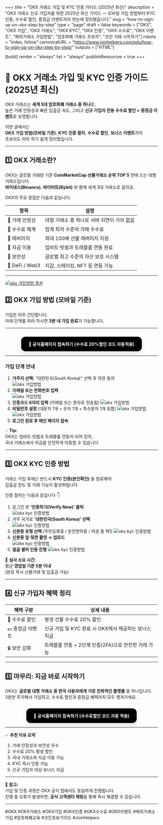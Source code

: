 +++
title = "OKX 거래소 가입 및 KYC 인증 가이드 (2025년 최신)"
description = "OKX 거래소 신규 가입자를 위한 2025년 최신 가이드 — 모바일 가입 방법부터 KYC 인증, 수수료 할인, 증정금 이벤트까지 한눈에 정리했습니다."
slug = "how-to-sign-up-on-okx-step-by-step"
type = "page"
draft = false
keywords = ["OKX", "OKX 가입", "OKX 거래소", "OKX KYC", "OKX 인증", "OKX 수수료", "OKX 이벤트", "해외거래소 가입방법", "암호화폐 거래소 초보자", "코인 거래 시작하기"]
robots = "index, follow"
canonicalURL = "https://www.joinhelpers.com/edu/how-to-sign-up-on-okx-step-by-step/"
outputs = ["HTML"]

[build]
  render = "always"
  list = "always"
  publishResources = true
+++

# 🧭 OKX 거래소 가입 및 KYC 인증 가이드 (2025년 최신)

OKX 거래소는 **세계 5대 암호화폐 거래소 중 하나**로,  
높은 거래 안정성과 빠른 입출금 속도, 그리고 **신규 가입자 전용 수수료 할인 + 증정금 이벤트**로 유명합니다.  

이번 글에서는  
**OKX 가입 방법(모바일 기준)**, **KYC 인증 절차**, **수수료 할인**, **보너스 이벤트**까지  
초보자도 따라 하기 쉽게 정리했습니다.  

---

## 1️⃣ OKX 거래소란?

OKX는 글로벌 거래량 기준 **CoinMarketCap 선물거래소 순위 TOP 5** 안에 드는 대형 거래소입니다.  
**바이낸스(Binance)**, **바이비트(Bybit)** 와 함께 세계 3대 거래소로 꼽히죠.

OKX의 주요 장점은 다음과 같습니다:

| 항목 | 설명 |
|------|------|
| 🔹 거래 안정성 | 대형 거래소 중 하나로 서버 지연이 거의 없음 |
| 🔹 수수료 체계 | 업계 최저 수준의 거래 수수료 |
| 🔹 레버리지 | 최대 100배 선물 레버리지 지원 |
| 🔹 자금 이동 | 업비트·빗썸과 트래블룰 연동 완료 |
| 🔹 보안성 | 글로벌 최고 수준의 자산 보호 시스템 |
| 🔹 DeFi / Web3 | 지갑, 스테이킹, NFT 등 연동 가능 |

---
<a href="https://www.okx.com/join/94891319"
   target="_blank"
   rel="noopener nofollow sponsored">
  <img src="/images/join-okx/index.png" alt="okx 가입방법 목차" style="max-width:100%; border-radius:12px;">
</a>


## 2️⃣ OKX 가입 방법 (모바일 기준)

가입은 아주 간단합니다.  
아래 단계를 따라 하시면 **3분 내 가입 완료**가 가능합니다.  

---

<div align="center">
<div class="okx-cta">
  <a href="https://www.okx.com/join/94891319"
     class="okx-btn"
     target="_blank"
     rel="noopener nofollow sponsored">
    🖤 공식홈페이지 접속하기 (수수료 20%할인 코드 자동적용)
  </a>
</div>
</div>

---

### 가입 단계 안내

1. **거주지 선택:** “대한민국(South Korea)” 선택 후 약관 동의  
![okx 가입방법](/images/join-okx/모바일_oxk_가입방법1.jpg)
2. **이메일 또는 전화번호 입력**  
![okx 가입방법](/images/join-okx/모바일_oxk_가입방법2.jpg)
3. **인증코드 6자리 입력** (이메일 또는 문자로 전송됨)
![okx 가입방법](/images/join-okx/모바일_oxk_가입방법3.jpg)  
4. **비밀번호 설정** (대문자 1개 + 숫자 1개 + 특수문자 1개 포함) 
![okx 가입방법](/images/join-okx/모바일_oxk_가입방법4.jpg) 
![okx 가입방법](/images/join-okx/5.jpg)
5. **로그인 완료 후 메인 페이지 접속**

💡 **Tip:**  
OKX는 업비트·빗썸과 트래블룰 연동이 되어 있어,  
국내 거래소에서 자금을 안전하게 이동할 수 있습니다.

---

## 3️⃣ OKX KYC 인증 방법

거래소 가입 후에는 반드시 **KYC 인증(본인확인)** 을 완료해야  
입출금 한도 및 거래 기능이 활성화됩니다.

인증 절차는 다음과 같습니다 👇

1. 로그인 후 **‘인증하기(Verify Now)’ 클릭**  
![okx kyc 인증방법](/images/join-okx/okx_KYC-Photoroom1.jpg)
2. 거주 국가로 **‘대한민국(South Korea)’ 선택**  
![okx kyc 인증방법](/images/join-okx/okx_KYC-Photoroom2.jpg)
3. **신분증 유형 선택** (주민등록증 / 운전면허증 / 여권 중 택1)
![okx kyc 인증방법](/images/join-okx/okx_KYC-Photoroom3.jpg)  
4. **신분증 앞·뒷면 촬영 → 업로드**  
![okx kyc 인증방법](/images/join-okx/okx_KYC-Photoroom4.jpg)
5. **얼굴 셀피 인증 진행**
![okx kyc 인증방법](/images/join-okx/okx_KYC-Photoroom5.jpg)

📌 **심사 소요 시간:**  
평균 **영업일 기준 5분 이내**  
(완료 즉시 선물거래 및 입출금 가능)

---

## 4️⃣ 신규 가입자 혜택 정리

| 혜택 구분 | 상세 내용 |
|------------|------------|
| 🎁 수수료 할인 | 평생 선물 수수료 20% 할인 |
| 💵 증정금 이벤트 | 신규 가입 및 KYC 완료 시 OKX에서 제공하는 보너스 지급 |
| 🔒 보안 강화 | 트래블룰 연동 + 2단계 인증(2FA)으로 안전한 거래 가능 |

---

## 5️⃣ 마무리: 지금 바로 시작하기

OKX는 **글로벌 대형 거래소 중 한국 사용자에게 가장 친화적인 플랫폼** 중 하나입니다.  
3분만 투자해서 가입하고, 수수료 할인과 증정금 혜택까지 모두 챙겨가세요.  

<div align="center">
<div class="okx-cta">
  <a href="https://www.okx.com/join/94891319"
     class="okx-btn"
     target="_blank"
     rel="noopener nofollow sponsored">
    🖤 공식홈페이지 접속하기 (수수료할인 코드 자동 적용)
  </a>
</div>
</div>

---

✅ **추천 이유 요약**
1. 거래 안정성과 보안성 우수  
2. 수수료 20% 평생 할인  
3. 국내 거래소와 자금 이동 가능  
4. KYC 즉시 인증 가능  
5. 신규 가입자 대상 보너스 지급  

---

**📌 참고:**  
가입 및 인증 과정은 OKX 공식 앱에서도 동일하게 진행됩니다.  
진행 중 오류가 발생하면, **공식 고객센터 채팅**을 통해 즉시 해결할 수 있습니다.

---

#OKX #OKX거래소 #OKX가입 #OKX인증 #OKX수수료 #OKX이벤트 #해외거래소가입 #암호화폐교육 #코인초보가이드 #JoinHelpers

<style>
/* OKX 스타일 CTA 버튼 (페이지 전용) */
.okx-cta{
  display:flex; justify-content:center; align-items:center;
  margin: 28px 0 14px;
}
.okx-btn{
  display:inline-block;
  background:#000;               /* OKX 블랙 */
  color:#fff;
  font-weight:700;
  letter-spacing:0.2px;
  padding:14px 24px;
  border-radius:14px;
  text-decoration:none;
  box-shadow:0 6px 16px rgba(0,0,0,.12);
  transition:transform .08s ease, box-shadow .2s ease, opacity .2s ease;
}
.okx-btn:hover{
  transform:translateY(-1px);
  box-shadow:0 10px 24px rgba(0,0,0,.18);
  opacity:.98;
}
.okx-btn:active{
  transform:translateY(0);
  box-shadow:0 4px 12px rgba(0,0,0,.12);
}
@media (max-width: 520px){
  .okx-btn{ width:100%; text-align:center; }
}
/* 다크모드에서도 동일한 블랙 버튼 유지 */
@media (prefers-color-scheme: dark){
  .okx-btn{ background:#0a0a0a; color:#fff; }
}
</style>